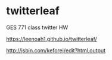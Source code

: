 # twitterleaf
GES 771 class twitter HW

https://leenoah1.github.io/twitterleaf/

http://jsbin.com/keforej/edit?html,output
